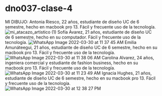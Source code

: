 # dno037-clase-4
MI DIBUJO: Antonia Riesco, 22 años, estudiante de diseño UC de 6 semestre, hecho en macbook pro 13. Fácil y frecuente uso de la tecnología.
![mi_atacazo_artistico (1)](https://user-images.githubusercontent.com/101259908/160862435-03d54fae-1c93-4e09-a04f-fd1a83e12204.jpg)
Sofía Ávarez, 21 años, estudiante de diseño UC de 6 semestre, hecho en su computador. Fácil y frecuente uso de la tecnología.
![WhatsApp Image 2022-03-30 at 11 37 45 AM](https://user-images.githubusercontent.com/101259908/160863028-b46cab96-30d7-445d-8367-eaa61a7d2a85.jpeg)
Emilia Amunáteegui, 21 años, estudiante de diseño UC de 6 semestre, hecho en su macbook pro 13. Fácil y frecuente uso de la tecnología.
![WhatsApp Image 2022-03-30 at 11 38 06 AM](https://user-images.githubusercontent.com/101259908/160862950-2d5aedca-7493-4e7d-a71b-dd4d99eacf58.jpeg)
Carolina Alvarez, 24 años, ingeniera comercial y estudiante de fashion business, hecho en su macbook pro 13. Fácil y frecuente uso de la tecnología.
![WhatsApp Image 2022-03-30 at 11 23 49 AM](https://user-images.githubusercontent.com/101259908/160863229-975f4d0c-227d-4a27-a394-d3764f067658.jpeg)
Ignacia Hughes, 21 años, estudiante de diseño UC de 6 semestre, hecho en su macbook pro 13. Fácil y frecuente uso de la tecnología.
![WhatsApp Image 2022-03-30 at 12 38 27 PM](https://user-images.githubusercontent.com/101259908/160875735-5ec676e3-8926-409b-b674-924c5db655a5.jpeg)

